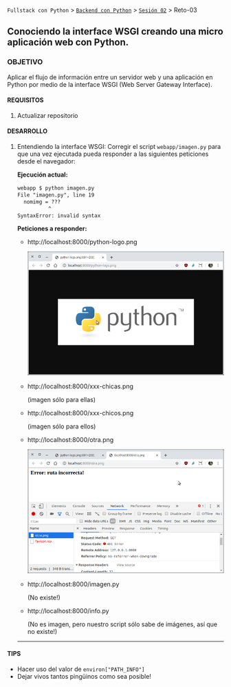 `Fullstack con Python` > [`Backend con Python`](../../Readme.md) > [`Sesión 02`](../Readme.md) > Reto-03

## Conociendo la interface WSGI creando una micro aplicación web con Python.

### OBJETIVO
Aplicar el flujo de información entre un servidor web y una aplicación en Python por medio de la interface WSGI (Web Server Gateway Interface).

#### REQUISITOS
1. Actualizar repositorio

#### DESARROLLO
1. Entendiendo la interface WSGI: Corregir el script `webapp/imagen.py` para que una vez ejecutada pueda responder a las siguientes peticiones desde el navegador:

   __Ejecución actual:__

   ```console
   webapp $ python imagen.py
   File "imagen.py", line 19
     nomimg = ???
             ^
   SyntaxError: invalid syntax
   ```

   __Peticiones a responder:__

   - http://localhost:8000/python-logo.png

      ![python-logo.png](assets/nav-python-logo.png)

   - http://localhost:8000/xxx-chicas.png

      (imagen sólo para ellas)

   - http://localhost:8000/xxx-chicos.png

      (imagen sólo para ellos)
   - http://localhost:8000/otra.png

      ![No existe](assets/no-existe.png)

   - http://localhost:8000/imagen.py

      (No existe!)

   - http://localhost:8000/info.py

      (No es imagen, pero nuestro script sólo sabe de imágenes, así que no existe!)
   ***

#### TIPS
- Hacer uso del valor de `environ["PATH_INFO"]`
- Dejar vivos tantos pingüinos como sea posible!
